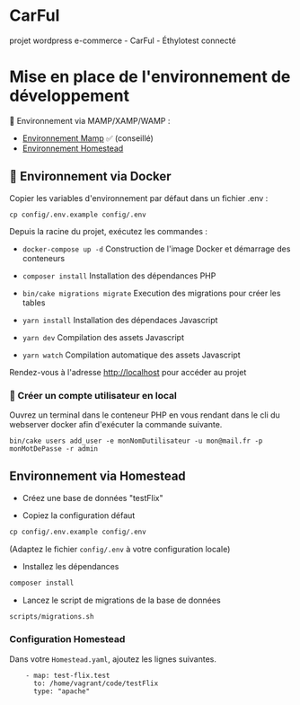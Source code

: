 # CarFul
projet wordpress e-commerce - CarFul - Éthylotest connecté

# Mise en place de l'environnement de développement

🔀 Environnement via MAMP/XAMP/WAMP :

- [Environnement Mamp](#environnement-via-docker) ✅ (conseillé)
- [Environnement Homestead](environnement_local.mdnvironnement-via-homestead)

## 🐳 Environnement via Docker

Copier les variables d'environnement par défaut dans un fichier .env :

```cp config/.env.example config/.env```

Depuis la racine du projet, exécutez les commandes :

- `docker-compose up -d`
  Construction de l'image Docker et démarrage des conteneurs

- `composer install` Installation des dépendances PHP

- `bin/cake migrations migrate` Execution des migrations pour créer les tables

- `yarn install` Installation des dépendaces Javascript

- `yarn dev` Compilation des assets Javascript

- `yarn watch` Compilation automatique des assets Javascript


Rendez-vous à l'adresse [http://localhost](http://localhost) pour accéder au projet

### 🔐 Créer un compte utilisateur en local

Ouvrez un terminal dans le conteneur PHP en vous rendant dans le cli du webserver docker afin d'exécuter la commande suivante.

```
bin/cake users add_user -e monNomDutilisateur -u mon@mail.fr -p monMotDePasse -r admin
```


## Environnement via Homestead

- Créez une base de données "testFlix"

- Copiez la configuration défaut

```cmd
cp config/.env.example config/.env
```

(Adaptez le fichier `config/.env` à votre configuration locale)

- Installez les dépendances

```cmd
composer install
```

- Lancez le script de migrations de la base de données

```cmd
scripts/migrations.sh
```

### Configuration Homestead

Dans votre `Homestead.yaml`, ajoutez les lignes suivantes.

```
    - map: test-flix.test
      to: /home/vagrant/code/testFlix
      type: "apache"
```
